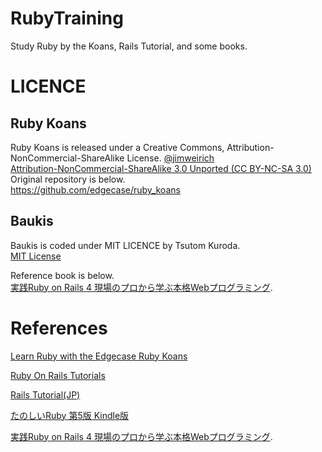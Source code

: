 # RubyTraining
Study Ruby by the Koans, Rails Tutorial, and some books.


# LICENCE


## Ruby Koans
Ruby Koans is released under a Creative Commons, Attribution-NonCommercial-ShareAlike License. [@jimweirich](https://twitter.com/jimweirich)   
[Attribution-NonCommercial-ShareAlike 3.0 Unported (CC BY-NC-SA 3.0)](https://creativecommons.org/licenses/by-nc-sa/3.0/)   
Original repository is below.  
https://github.com/edgecase/ruby_koans

## Baukis
Baukis is coded under MIT LICENCE by Tsutom Kuroda.  
[MIT License](https://opensource.org/licenses/mit-license.php)

Reference book is below.  
[実践Ruby on Rails 4 現場のプロから学ぶ本格Webプログラミング](http://amazon.jp/dp/B00LBPDNSY).

# References

[Learn Ruby with the Edgecase Ruby Koans](http://rubykoans.com/)

[Ruby On Rails Tutorials](https://www.railstutorial.org/)

[Rails Tutorial(JP)](https://railstutorial.jp/)

[たのしいRuby 第5版 Kindle版](http://amazon.jp/dp/B01C804DO8)

[実践Ruby on Rails 4 現場のプロから学ぶ本格Webプログラミング](http://amazon.jp/dp/B00LBPDNSY).

